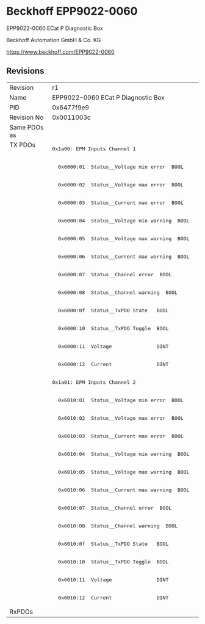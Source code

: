 # Beckhoff EPP9022-0060

EPP9022-0060 ECat P Diagnostic Box

Beckhoff Automation GmbH & Co. KG

https://www.beckhoff.com/EPP9022-0060

## Revisions
<table>
<tr>
<td>Revision</td>
<td>r1</td>
</tr>
<tr>
<td>Name</td>
<td>EPP9022-0060 ECat P Diagnostic Box</td>
</tr>
<tr>
<td>PID</td>
<td>0x6477f9e9</td>
</tr>
<tr>
<td>Revision No</td>
<td>0x0011003c</td>
</tr>
<tr>
<td>Same PDOs as</td>
<td></td>
</tr>
<tr>
<td rowspan=26 valign=top>TX PDOs</td>
<td><pre>0x1a00: EPM Inputs Channel 1</pre></td>
<td></td>
</tr>
<tr>
<td><pre>  0x6000:01  Status__Voltage min error  BOOL</pre></td>
</tr>
<tr>
<td><pre>  0x6000:02  Status__Voltage max error  BOOL</pre></td>
</tr>
<tr>
<td><pre>  0x6000:03  Status__Current max error  BOOL</pre></td>
</tr>
<tr>
<td><pre>  0x6000:04  Status__Voltage min warning  BOOL</pre></td>
</tr>
<tr>
<td><pre>  0x6000:05  Status__Voltage max warning  BOOL</pre></td>
</tr>
<tr>
<td><pre>  0x6000:06  Status__Current max warning  BOOL</pre></td>
</tr>
<tr>
<td><pre>  0x6000:07  Status__Channel error  BOOL</pre></td>
</tr>
<tr>
<td><pre>  0x6000:08  Status__Channel warning  BOOL</pre></td>
</tr>
<tr>
<td><pre>  0x6000:0f  Status__TxPDO State   BOOL</pre></td>
</tr>
<tr>
<td><pre>  0x6000:10  Status__TxPDO Toggle  BOOL</pre></td>
</tr>
<tr>
<td><pre>  0x6000:11  Voltage               DINT</pre></td>
</tr>
<tr>
<td><pre>  0x6000:12  Current               DINT</pre></td>
</tr>
<tr>
<td><pre>0x1a01: EPM Inputs Channel 2</pre></td>
</tr>
<tr>
<td><pre>  0x6010:01  Status__Voltage min error  BOOL</pre></td>
</tr>
<tr>
<td><pre>  0x6010:02  Status__Voltage max error  BOOL</pre></td>
</tr>
<tr>
<td><pre>  0x6010:03  Status__Current max error  BOOL</pre></td>
</tr>
<tr>
<td><pre>  0x6010:04  Status__Voltage min warning  BOOL</pre></td>
</tr>
<tr>
<td><pre>  0x6010:05  Status__Voltage max warning  BOOL</pre></td>
</tr>
<tr>
<td><pre>  0x6010:06  Status__Current max warning  BOOL</pre></td>
</tr>
<tr>
<td><pre>  0x6010:07  Status__Channel error  BOOL</pre></td>
</tr>
<tr>
<td><pre>  0x6010:08  Status__Channel warning  BOOL</pre></td>
</tr>
<tr>
<td><pre>  0x6010:0f  Status__TxPDO State   BOOL</pre></td>
</tr>
<tr>
<td><pre>  0x6010:10  Status__TxPDO Toggle  BOOL</pre></td>
</tr>
<tr>
<td><pre>  0x6010:11  Voltage               DINT</pre></td>
</tr>
<tr>
<td><pre>  0x6010:12  Current               DINT</pre></td>
</tr>
<tr>
<td>RxPDOs</td>
<td></td>
</tr>
</table>
